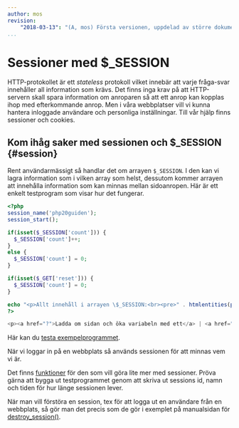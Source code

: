 ```yaml
---
author: mos
revision:
    "2018-03-13": "(A, mos) Första versionen, uppdelad av större dokument."
...
```

Sessioner med $\_SESSION
=======================

HTTP-protokollet är ett *stateless* protokoll vilket innebär att varje fråga-svar innehåller all information som krävs. Det finns inga krav på att HTTP-servern skall spara information om anroparen så att ett anrop kan kopplas ihop med efterkommande anrop. Men i våra webbplatser vill vi kunna hantera inloggade användare och personliga inställningar. Till vår hjälp finns sessioner och cookies.



Kom ihåg saker med sessionen och $\_SESSION {#session}
--------------------------

Rent användarmässigt så handlar det om arrayen `$_SESSION`. I den kan vi lagra information som i vilken array som helst, dessutom kommer arrayen att innehålla information som kan minnas mellan sidoanropen. Här är ett enkelt testprogram som visar hur det fungerar.

```php
<?php
session_name('php20guiden');
session_start();

if(isset($_SESSION['count'])) {
  $_SESSION['count']++;
}
else {
  $_SESSION['count'] = 0;
}

if(isset($_GET['reset'])) {
  $_SESSION['count'] = 0;
}

echo "<p>Allt innehåll i arrayen \$_SESSION:<br><pre>" . htmlentities(print_r($_SESSION, 1)) . "</pre>";
?>

<p><a href="?">Ladda om sidan och öka variabeln med ett</a> | <a href="?reset">Nollställ variabeln</a></p>
```

Här kan du [testa exempelprogrammet](kod-exempel/guiden-php-20/predefined/session.php).

När vi loggar in på en webbplats så används sessionen för att minnas vem vi är.

Det finns [funktioner](http://php.net/manual/en/ref.session.php) för den som vill göra lite mer med sessioner. Pröva gärna att bygga ut testprogrammet genom att skriva ut sessions id, namn och tiden för hur länge sessionen lever.

När man vill förstöra en session, tex för att logga ut en användare från en webbplats, så gör man det precis som de gör i exemplet på manualsidan för [destroy_session()](http://php.net/manual/en/function.session-destroy.php).

